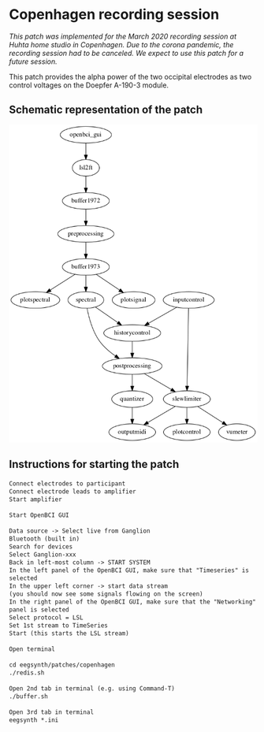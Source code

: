 # Copenhagen recording session

_This patch was implemented for the March 2020 recording session at Huhta home studio
in Copenhagen. Due to the corona pandemic, the recording session had to be canceled.
We expect to use this patch for a future session._

This patch provides the alpha power of the two occipital electrodes as two control
voltages on the Doepfer A-190-3 module.

## Schematic representation of the patch

![flowchart](patch.png)

## Instructions for starting the patch

```
Connect electrodes to participant
Connect electrode leads to amplifier
Start amplifier

Start OpenBCI GUI

Data source -> Select live from Ganglion
Bluetooth (built in)
Search for devices
Select Ganglion-xxx
Back in left-most column -> START SYSTEM
In the left panel of the OpenBCI GUI, make sure that "Timeseries" is selected
In the upper left corner -> start data stream
(you should now see some signals flowing on the screen)
In the right panel of the OpenBCI GUI, make sure that the "Networking" panel is selected
Select protocol = LSL
Set 1st stream to TimeSeries
Start (this starts the LSL stream)

Open terminal

cd eegsynth/patches/copenhagen
./redis.sh

Open 2nd tab in terminal (e.g. using Command-T)
./buffer.sh

Open 3rd tab in terminal
eegsynth *.ini
```
